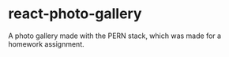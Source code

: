 # react-photo-gallery
A photo gallery made with the PERN stack, which was made for a homework assignment.
